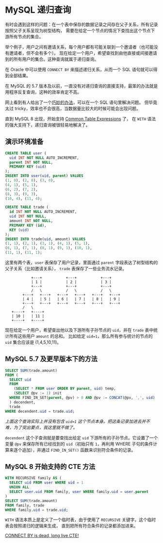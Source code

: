 # MySQL 递归查询

有时会遇到这样的问题：在一个表中保存的数据记录之间存在父子关系，所有记录按照父子关系呈现为树型结构，
需要在给定一个节点的情况下查找出这个节点下游所有节点的集合。

举个例子，用户之间有邀请关系，每个用户都有可能关联到一个邀请者（也可能没有邀请者，但不会有多个）。
现在给定一个用户，希望查找到由他直接或间接邀请到的所有用户的集合。这种查询就属于递归查询。

在 Oracle 中可以使用 `CONNECT BY` 来描述递归关系，从而一个 SQL 语句就可以得到全部结果。

在 MySQL 的 5.7 版本及以前，一直没有对递归查询的直接支持，最笨的办法就是用程序反复查询，这种的效率肯定不高。

网上看到有人给出了一个[巧妙的办法](https://stackoverflow.com/a/33737203)，可以在一个 SQL 语句里解决问题。
但毕竟太过 tricky，效率也不会很高，当数据量比较大的时候可能会出现问题。

直到 MySQL 8 出现，开始支持 [Common Table Expressions](https://dev.mysql.com/doc/refman/8.0/en/with.html) 了，
在 `WITH` 语法的强大支持下，递归查询被很轻易地解决了。

## 演示环境准备

```sql
CREATE TABLE user (
  uid INT NOT NULL AUTO_INCREMENT,
  parent INT NOT NULL,
  PRIMARY KEY (uid)
);
INSERT INTO user(uid, parent) VALUES
(1, 0), (2, 0), (3, 0),
(4, 1), (5, 1),
(6, 2), (7, 2),
(8, 3), (9, 3),
(10, 4), (11, 4);

CREATE TABLE trade (
  id INT NOT NULL AUTO_INCREMENT,
  uid INT NOT NULL,
  amount INT NOT NULL,
  PRIMARY KEY (id),
  KEY (uid)
);
INSERT INTO trade(uid, amount) VALUES
(1, 1), (2, 1), (3, 1), (4, 1), (5, 1),
(6, 1), (7, 1), (8, 1), (9, 1), (10, 1),
(11, 1), (11, 1);
```

这里有两个表，`user` 表保存了用户记录，里面通过 `parent` 字段表达了树型结构的父子关系（比如邀请关系），
`trade` 表保存了一些业务流水记录。

```
            +---+           +---+           +---+
            | 1 |           | 2 |           | 3 |
            +---+           +---+           +---+
            /   \           /   \           /   \
        +---+   +---+   +---+   +---+   +---+   +---+
        | 4 |   | 5 |   | 6 |   | 7 |   | 8 |   | 9 |
        +---+   +---+   +---+   +---+   +---+   +---+
        /   \
   +----+   +----+
   | 10 |   | 11 |
   +----+   +----+
```

现在给定一个用户，希望查出他以及下游所有子孙节点的 `uid`，并在 `trade` 表中统计所有这些用户 `amount` 的总和。
比如给定 `uid=1`，那么所有参与统计的节点的 `uid` 集合应该是 (1,4,5,10,11)。

## MySQL 5.7 及更早版本下的方法

```sql
SELECT SUM(trade.amount)
FROM (
  SELECT uid
  FROM
    (SELECT * FROM user ORDER BY parent, uid) temp,
    (SELECT @pv := 1) init
  WHERE FIND_IN_SET(parent, @pv) > 0 AND @pv := CONCAT(@pv, ',', uid)
  ) decendent,
  trade
WHERE decendent.uid = trade.uid;
```
_上面这个查询实际上并没有包含 `uid=1` 这个节点本身。把这条记录加进去并不难，为了突出要点，我这里就不做了。_

`decendent` 这个子查询就是要查找出给定 `uid` 下游所有的子孙节点。它设置了一个变量 `@pv` 来保存所有已经找到的
`uid`（初始只有 `1`，再利用 WHERE 子句的条件计算来逐个追加），并通过 `FIND_IN_SET()` 函数来识别符合条件的记录。

## MySQL 8 开始支持的 CTE 方法

```sql
WITH RECURSIVE family AS (
  SELECT uid FROM user WHERE uid = 1
  UNION ALL
  SELECT user.uid FROM family, user WHERE family.uid = user.parent
)
SELECT SUM(trade.amount)
FROM family, trade
WHERE family.uid = trade.uid;
```
`WITH` 语法本质上是定义了一个临时表，由于使用了 `RECURSIVE` 关键字，这个临时表会按照递归的逻辑来生成，
直到把所有符合条件的记录都添加进来。

[CONNECT BY is dead, long live CTE!](https://mariadb.com/resources/blog/connect-by-is-dead-long-live-cte-in-mariadb-server-10-2/)
